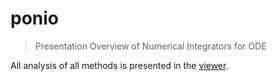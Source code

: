 # ponio

> Presentation Overview of Numerical Integrators for ODE

All analysis of all methods is presented in the [viewer](https://josselin.massot.gitlab.labos.polytechnique.fr/ponio/viewer.html).
